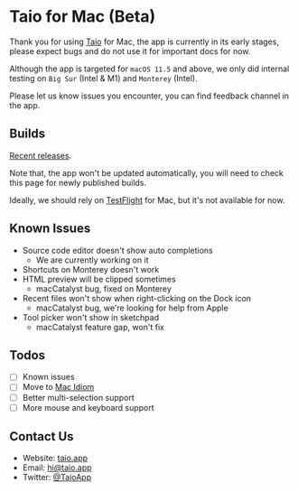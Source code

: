 # Taio for Mac (Beta)

Thank you for using [Taio](https://taio.app/) for Mac, the app is currently in its early stages, please expect bugs and do not use it for important docs for now.

Although the app is targeted for `macOS 11.5` and above, we only did internal testing on `Big Sur` (Intel & M1) and `Monterey` (Intel).

Please let us know issues you encounter, you can find feedback channel in the app.

## Builds

[Recent releases](https://github.com/cyanzhong/Taio-Mac-Beta/releases).

Note that, the app won't be updated automatically, you will need to check this page for newly published builds.

Ideally, we should rely on [TestFlight](https://developer.apple.com/testflight/) for Mac, but it's not available for now.

## Known Issues

- Source code editor doesn't show auto completions
  - We are currently working on it
- Shortcuts on Monterey doesn't work
- HTML preview will be clipped sometimes
  - macCatalyst bug, fixed on Monterey
- Recent files won't show when right-clicking on the Dock icon
  - macCatalyst bug, we're looking for help from Apple
- Tool picker won't show in sketchpad
  - macCatalyst feature gap, won't fix

## Todos

- [ ] Known issues
- [ ] Move to [Mac Idiom](https://developer.apple.com/documentation/uikit/mac_catalyst/choosing_a_user_interface_idiom_for_your_mac_app)
- [ ] Better multi-selection support
- [ ] More mouse and keyboard support

## Contact Us

- Website: [taio.app](https://taio.app)
- Email: [hi@taio.app](mailto:hi@taio.app)
- Twitter: [@TaioApp](https://twitter.com/TaioApp/)
